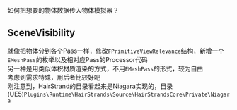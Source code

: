 如何把想要的物体数据传入物体模拟器？  
## SceneVisibility
就像把物体分到各个Pass一样，修改`FPrimitiveViewRelevance`结构，新增一个`EMeshPass`的枚举以及相对应Pass的Processor代码    
另一种是用类似体积材质渲染的方式，不用`EMeshPass`的形式，较为自由  
考虑到需求特殊，用后者比较好吧  
刚注意到，HairStrand的目录看起来是Niagara实现的，目录(UE5)`Plugins\Runtime\HairStrands\Source\HairStrandsCore\Private\Niagara`